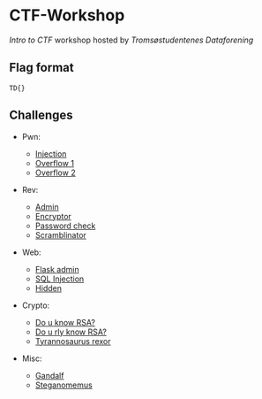 # CTF-Workshop
*Intro to CTF* workshop hosted by *Tromsøstudentenes Dataforening*

## Flag format
`TD{}`

## Challenges
- Pwn:
  - [Injection](pwn/injection)
  - [Overflow 1](pwn/overflow1)
  - [Overflow 2](pwn/overflow2)

- Rev:
  - [Admin](rev/admin)
  - [Encryptor](rev/encryptor)
  - [Password check](rev/password_check)
  - [Scramblinator](rev/scramblinator)

- Web:
  - [Flask admin](web/flask_admin)
  - [SQL Injection](web/sql_injection/README.md)
  - [Hidden](web/hidden/README.md)

- Crypto:
  - [Do u know RSA?](crypto/do_u_know_rsa)
  - [Do u rly know RSA?](crypto/do_u_rly_know_rsa)
  - [Tyrannosaurus rexor](crypto/tyrannosaurus_rexor)

- Misc:
  - [Gandalf](misc/gandalf)
  - [Steganomemus](misc/steganomemus)